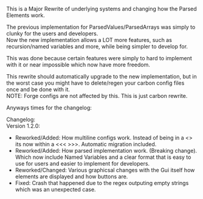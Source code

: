This is a Major Rewrite of underlying systems and changing how the Parsed Elements work.   

The previous implementation for ParsedValues/ParsedArrays was simply to clunky for the users and developers.   
Now the new implementation allows a LOT more features, such as recursion/named variables and more, while being simpler to develop for.   

This was done because certain features were simply to hard to implement with it or near impossible which now have more freedom.    

This rewrite should automatically upgrade to the new implementation, but in the worst case you might have to delete/regen your carbon config files once and be done with it.    
NOTE: Forge configs are not affected by this. This is just carbon rewrite.    

Anyways times for the changelog:    

Changelog:    
Version 1.2.0:    
- Reworked/Added: How multiline configs work. Instead of being in a <> its now within a <<< >>>. Automatic migration included.
- Reworked/Added: How parsed implementation work. (Breaking change). Which now include Named Variables and a clear format that is easy to use for users and easier to implement for developers.
- Reworked/Changed: Various graphicsal changes with the Gui itself how elements are displayed and how buttons are.
- Fixed: Crash that happened due to the regex outputing empty strings which was an unexpected case.